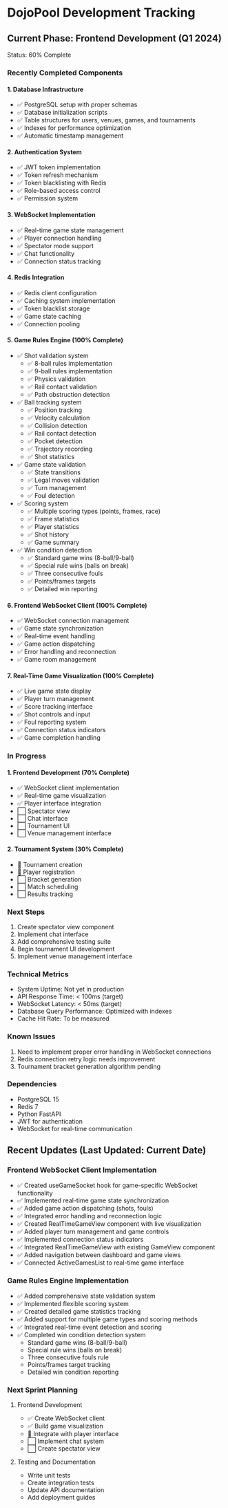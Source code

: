 # DojoPool Development Tracking

## Current Phase: Frontend Development (Q1 2024)
Status: 60% Complete

### Recently Completed Components

#### 1. Database Infrastructure
- ✅ PostgreSQL setup with proper schemas
- ✅ Database initialization scripts
- ✅ Table structures for users, venues, games, and tournaments
- ✅ Indexes for performance optimization
- ✅ Automatic timestamp management

#### 2. Authentication System
- ✅ JWT token implementation
- ✅ Token refresh mechanism
- ✅ Token blacklisting with Redis
- ✅ Role-based access control
- ✅ Permission system

#### 3. WebSocket Implementation
- ✅ Real-time game state management
- ✅ Player connection handling
- ✅ Spectator mode support
- ✅ Chat functionality
- ✅ Connection status tracking

#### 4. Redis Integration
- ✅ Redis client configuration
- ✅ Caching system implementation
- ✅ Token blacklist storage
- ✅ Game state caching
- ✅ Connection pooling

#### 5. Game Rules Engine (100% Complete)
- ✅ Shot validation system
  - ✅ 8-ball rules implementation
  - ✅ 9-ball rules implementation
  - ✅ Physics validation
  - ✅ Rail contact validation
  - ✅ Path obstruction detection
- ✅ Ball tracking system
  - ✅ Position tracking
  - ✅ Velocity calculation
  - ✅ Collision detection
  - ✅ Rail contact detection
  - ✅ Pocket detection
  - ✅ Trajectory recording
  - ✅ Shot statistics
- ✅ Game state validation
  - ✅ State transitions
  - ✅ Legal moves validation
  - ✅ Turn management
  - ✅ Foul detection
- ✅ Scoring system
  - ✅ Multiple scoring types (points, frames, race)
  - ✅ Frame statistics
  - ✅ Player statistics
  - ✅ Shot history
  - ✅ Game summary
- ✅ Win condition detection
  - ✅ Standard game wins (8-ball/9-ball)
  - ✅ Special rule wins (balls on break)
  - ✅ Three consecutive fouls
  - ✅ Points/frames targets
  - ✅ Detailed win reporting

#### 6. Frontend WebSocket Client (100% Complete)
- ✅ WebSocket connection management
- ✅ Game state synchronization
- ✅ Real-time event handling
- ✅ Game action dispatching
- ✅ Error handling and reconnection
- ✅ Game room management

#### 7. Real-Time Game Visualization (100% Complete)
- ✅ Live game state display
- ✅ Player turn management
- ✅ Score tracking interface
- ✅ Shot controls and input
- ✅ Foul reporting system
- ✅ Connection status indicators
- ✅ Game completion handling

### In Progress

#### 1. Frontend Development (70% Complete)
- ✅ WebSocket client implementation
- ✅ Real-time game visualization
- ✅ Player interface integration
- ⬜ Spectator view
- ⬜ Chat interface
- ⬜ Tournament UI
- ⬜ Venue management interface

#### 2. Tournament System (30% Complete)
- 🔄 Tournament creation
- 🔄 Player registration
- ⬜ Bracket generation
- ⬜ Match scheduling
- ⬜ Results tracking

### Next Steps
1. Create spectator view component
2. Implement chat interface
3. Add comprehensive testing suite
4. Begin tournament UI development
5. Implement venue management interface

### Technical Metrics
- System Uptime: Not yet in production
- API Response Time: < 100ms (target)
- WebSocket Latency: < 50ms (target)
- Database Query Performance: Optimized with indexes
- Cache Hit Rate: To be measured

### Known Issues
1. Need to implement proper error handling in WebSocket connections
2. Redis connection retry logic needs improvement
3. Tournament bracket generation algorithm pending

### Dependencies
- PostgreSQL 15
- Redis 7
- Python FastAPI
- JWT for authentication
- WebSocket for real-time communication

## Recent Updates (Last Updated: Current Date)

### Frontend WebSocket Client Implementation
- ✅ Created useGameSocket hook for game-specific WebSocket functionality
- ✅ Implemented real-time game state synchronization
- ✅ Added game action dispatching (shots, fouls)
- ✅ Integrated error handling and reconnection logic
- ✅ Created RealTimeGameView component with live visualization
- ✅ Added player turn management and game controls
- ✅ Implemented connection status indicators
- ✅ Integrated RealTimeGameView with existing GameView component
- ✅ Added navigation between dashboard and game views
- ✅ Connected ActiveGamesList to real-time game interface

### Game Rules Engine Implementation
- ✅ Added comprehensive state validation system
- ✅ Implemented flexible scoring system
- ✅ Created detailed game statistics tracking
- ✅ Added support for multiple game types and scoring methods
- ✅ Integrated real-time event detection and scoring
- ✅ Completed win condition detection system
  - Standard game wins (8-ball/9-ball)
  - Special rule wins (balls on break)
  - Three consecutive fouls rule
  - Points/frames target tracking
  - Detailed win condition reporting

### Next Sprint Planning
1. Frontend Development
   - ✅ Create WebSocket client
   - ✅ Build game visualization
   - 🔄 Integrate with player interface
   - ⬜ Implement chat system
   - ⬜ Create spectator view

2. Testing and Documentation
   - Write unit tests
   - Create integration tests
   - Update API documentation
   - Add deployment guides 